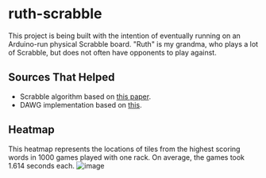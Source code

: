 # ruth-scrabble
This project is being built with the intention of eventually running on an Arduino-run physical Scrabble board. "Ruth" is my grandma, who plays a lot of Scrabble, but does not often have opponents to play against.

## Sources That Helped
- Scrabble algorithm based on [this paper](https://www.cs.cmu.edu/afs/cs/academic/class/15451-s06/www/lectures/scrabble.pdf).
- DAWG implementation based on [this](https://gist.github.com/smhanov/94230b422c2100ae4218).
## Heatmap
This heatmap represents the locations of tiles from the highest scoring words in 1000 games played with one rack. On average, the games took 1.614 seconds each.
![image](https://user-images.githubusercontent.com/43427035/68968958-06986080-07a1-11ea-97e9-c7406481d400.png)
